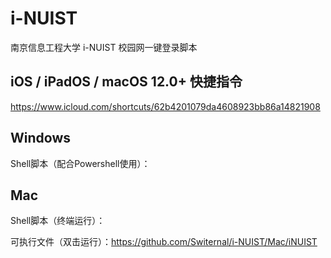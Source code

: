 # i-NUIST

南京信息工程大学 i-NUIST 校园网一键登录脚本

## iOS / iPadOS / macOS 12.0+ 快捷指令

https://www.icloud.com/shortcuts/62b4201079da4608923bb86a14821908

## Windows

Shell脚本（配合Powershell使用）：

## Mac

Shell脚本（终端运行）：

可执行文件（双击运行）：https://github.com/Switernal/i-NUIST/Mac/iNUIST
